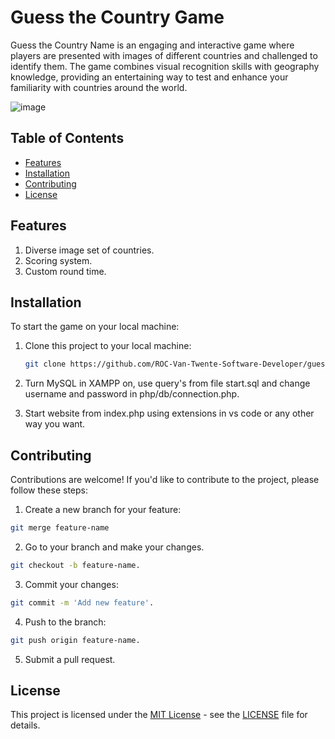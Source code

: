 # Guess the Country Game

Guess the Country Name is an engaging and interactive game where players are presented with images of different countries and challenged to identify them. The game combines visual recognition skills with geography knowledge, providing an entertaining way to test and enhance your familiarity with countries around the world.

![image](https://github.com/ROC-Van-Twente-Software-Developer/guess-the-country-game/assets/153517480/14b9ce29-472b-4748-a638-2aa24c4a6b7f)


## Table of Contents

- [Features](#features)
- [Installation](#installation)
- [Contributing](#contributing)
- [License](#license)

## Features

1. Diverse image set of countries.
2. Scoring system.
3. Custom round time.

## Installation

To start the game on your local machine:

1. Clone this project to your local machine:

   ```bash
   git clone https://github.com/ROC-Van-Twente-Software-Developer/guess-the-country-game.git
   ```

2. Turn MySQL in XAMPP on, use query's from file start.sql and change username and password in php/db/connection.php.

3. Start website from index.php using extensions in vs code or any other way you want.

## Contributing
Contributions are welcome! If you'd like to contribute to the project, please follow these steps:

1. Create a new branch for your feature:
```bash
git merge feature-name
```
2. Go to your branch and make your changes.
```bash
git checkout -b feature-name.
```
3. Commit your changes:
```bash
git commit -m 'Add new feature'.
```
4. Push to the branch:
```bash
git push origin feature-name.
```
5. Submit a pull request.

## License

This project is licensed under the [MIT License](LICENSE) - see the [LICENSE](LICENSE) file for details.
